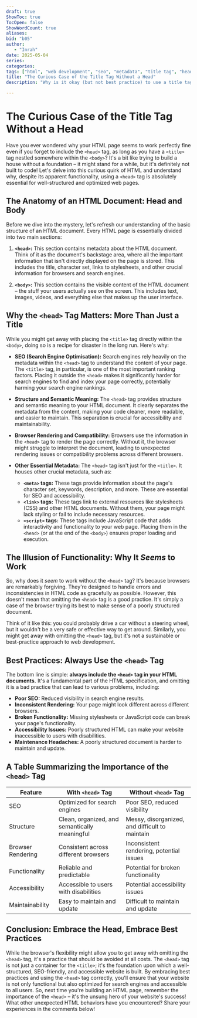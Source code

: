 ```yaml
---
draft: true
ShowToc: true
TocOpen: false
ShowWordCount: true
aliases: 
bid: "b05"
author:
   - "Inrah"
date: 2025-05-04
series: 
categories: 
tags: ["html", "web development", "seo", "metadata", "title tag", "head tag"]
title: "The Curious Case of the Title Tag Without a Head"
description: "Why is it okay (but not best practice) to use a title tag without a head tag in HTML?  This blog post explores the nuances of HTML structure and metadata, explaining why the head tag is crucial for SEO and best practices, even if your page might render without it."

---
```


# The Curious Case of the Title Tag Without a Head

Have you ever wondered why your HTML page seems to work perfectly fine even if you forget to include the `<head>` tag, as long as you have a `<title>` tag nestled somewhere within the `<body>`?  It's a bit like trying to build a house without a foundation – it might stand for a while, but it's definitely not built to code!  Let's delve into this curious quirk of HTML and understand why, despite its apparent functionality, using a `<head>` tag is absolutely essential for well-structured and optimized web pages.

## The Anatomy of an HTML Document: Head and Body

Before we dive into the mystery, let's refresh our understanding of the basic structure of an HTML document.  Every HTML page is essentially divided into two main sections:

1.  **`<head>`:** This section contains metadata about the HTML document.  Think of it as the document's backstage area, where all the important information that isn't directly displayed on the page is stored.  This includes the title, character set, links to stylesheets, and other crucial information for browsers and search engines.

2.  **`<body>`:** This section contains the visible content of the HTML document – the stuff your users actually see on the screen.  This includes text, images, videos, and everything else that makes up the user interface.

<!-- -->

## Why the `<head>` Tag Matters: More Than Just a Title

While you might get away with placing the `<title>` tag directly within the `<body>`, doing so is a recipe for disaster in the long run.  Here's why:

*   **SEO (Search Engine Optimisation):** Search engines rely heavily on the metadata within the `<head>` tag to understand the content of your page.  The `<title>` tag, in particular, is one of the most important ranking factors.  Placing it outside the `<head>` makes it significantly harder for search engines to find and index your page correctly, potentially harming your search engine rankings.

*   **Structure and Semantic Meaning:**  The `<head>` tag provides structure and semantic meaning to your HTML document.  It clearly separates the metadata from the content, making your code cleaner, more readable, and easier to maintain.  This separation is crucial for accessibility and maintainability.

*   **Browser Rendering and Compatibility:**  Browsers use the information in the `<head>` tag to render the page correctly.  Without it, the browser might struggle to interpret the document, leading to unexpected rendering issues or compatibility problems across different browsers.

*   **Other Essential Metadata:** The `<head>` tag isn't just for the `<title>`. It houses other crucial metadata, such as:
    *   **`<meta>` tags:** These tags provide information about the page's character set, keywords, description, and more.  These are essential for SEO and accessibility.
    *   **`<link>` tags:** These tags link to external resources like stylesheets (CSS) and other HTML documents.  Without them, your page might lack styling or fail to include necessary resources.
    *   **`<script>` tags:** These tags include JavaScript code that adds interactivity and functionality to your web page.  Placing them in the `<head>` (or at the end of the `<body>`) ensures proper loading and execution.

## The Illusion of Functionality: Why It *Seems* to Work

So, why does it *seem* to work without the `<head>` tag?  It's because browsers are remarkably forgiving.  They're designed to handle errors and inconsistencies in HTML code as gracefully as possible.  However, this doesn't mean that omitting the `<head>` tag is a good practice.  It's simply a case of the browser trying its best to make sense of a poorly structured document.

Think of it like this: you could probably drive a car without a steering wheel, but it wouldn't be a very safe or effective way to get around.  Similarly, you might get away with omitting the `<head>` tag, but it's not a sustainable or best-practice approach to web development.

## Best Practices: Always Use the `<head>` Tag

The bottom line is simple: **always include the `<head>` tag in your HTML documents.**  It's a fundamental part of the HTML specification, and omitting it is a bad practice that can lead to various problems, including:

*   **Poor SEO:**  Reduced visibility in search engine results.
*   **Inconsistent Rendering:**  Your page might look different across different browsers.
*   **Broken Functionality:**  Missing stylesheets or JavaScript code can break your page's functionality.
*   **Accessibility Issues:**  Poorly structured HTML can make your website inaccessible to users with disabilities.
*   **Maintenance Headaches:**  A poorly structured document is harder to maintain and update.

<!-- -->

##  A Table Summarizing the Importance of the `<head>` Tag

| Feature          | With `<head>` Tag                               | Without `<head>` Tag                             |
|-----------------|-------------------------------------------------|-------------------------------------------------|
| SEO              | Optimized for search engines                    | Poor SEO, reduced visibility                     |
| Structure        | Clean, organized, and semantically meaningful   | Messy, disorganized, and difficult to maintain |
| Browser Rendering | Consistent across different browsers             | Inconsistent rendering, potential issues         |
| Functionality    | Reliable and predictable                       | Potential for broken functionality               |
| Accessibility    | Accessible to users with disabilities           | Potential accessibility issues                   |
| Maintainability  | Easy to maintain and update                     | Difficult to maintain and update                 |


## Conclusion: Embrace the Head, Embrace Best Practices

While the browser's flexibility might allow you to get away with omitting the `<head>` tag, it's a practice that should be avoided at all costs.  The `<head>` tag is not just a container for the `<title>`; it's the foundation upon which a well-structured, SEO-friendly, and accessible website is built.  By embracing best practices and using the `<head>` tag correctly, you'll ensure that your website is not only functional but also optimized for search engines and accessible to all users.  So, next time you're building an HTML page, remember the importance of the `<head>` – it's the unsung hero of your website's success!  What other unexpected HTML behaviors have you encountered?  Share your experiences in the comments below!


<!-- 
<!-- Blog Title  -->
<!--  Title: The Curious Case of the Title Tag Without a Head  -->

<!--  Blog Description  -->
<!--  Description: Why is it okay (but not best practice) to use a title tag without a head tag in HTML?  This blog post explores the nuances of HTML structure and metadata, explaining why the head tag is crucial for SEO and best practices, even if your page might render without it.  -->

<!--  Blog Tags  -->
<!--  Tags: ["html", "web development", "seo", "metadata", "title tag", "head tag"]  -->

<!-- -->
 